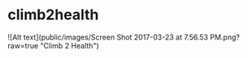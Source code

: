 # climb2health

![Alt text](public/images/Screen Shot 2017-03-23 at 7.56.53 PM.png?raw=true "Climb 2 Health")
